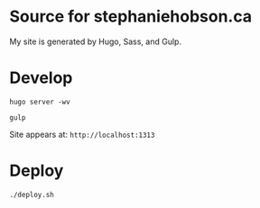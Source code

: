 # Source for stephaniehobson.ca

My site is generated by Hugo, Sass, and Gulp.

# Develop

`hugo server -wv`

`gulp`

Site appears at: `http://localhost:1313`

# Deploy

```
./deploy.sh
```
